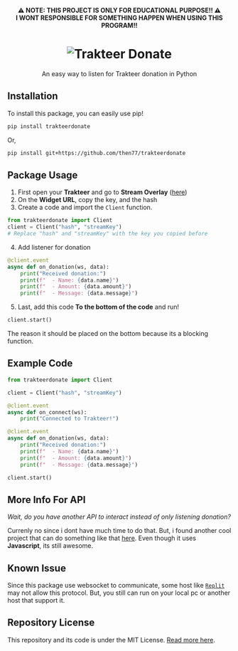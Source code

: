 <p align="center"><b>⚠️ NOTE: THIS PROJECT IS ONLY FOR EDUCATIONAL PURPOSE!! ⚠️<br>I WONT RESPONSIBLE FOR SOMETHING HAPPEN WHEN USING THIS PROGRAM!!</b></p>

<h1 align="center"><img src="https://raw.githubusercontent.com/then77/trakteerdonate/main/trakteerdonate.png" alt="Trakteer Donate"></h1>
<p align="center">An easy way to listen for Trakteer donation in Python</p>

## Installation
To install this package, you can easily use pip!
```bash
pip install trakteerdonate
```

Or,

```bash
pip install git+https://github.com/then77/trakteerdonate
```

## Package Usage
1. First open your **Trakteer** and go to **Stream Overlay** ([here](https://trakteer.id/manage/stream-settings))
2. On the **Widget URL**, copy the key, and the hash
3. Create a code and import the `Client` function.
```python
from trakteerdonate import Client
client = Client("hash", "streamKey")
# Replace "hash" and "streamKey" with the key you copied before
```
4. Add listener for donation
```python
@client.event
async def on_donation(ws, data):
    print("Received donation:")
    print(f"  - Name: {data.name}")
    print(f"  - Amount: {data.amount}")
    print(f"  - Message: {data.message}")
```
5. Last, add this code **To the bottom of the code** and run!
```python
client.start()
```

The reason it should be placed on the bottom because its a blocking function.

## Example Code
```python
from trakteerdonate import Client

client = Client("hash", "streamKey")

@client.event
async def on_connect(ws):
    print("Connected to Trakteer!")

@client.event
async def on_donation(ws, data):
    print("Received donation:")
    print(f"  - Name: {data.name}")
    print(f"  - Amount: {data.amount}")
    print(f"  - Message: {data.message}")

client.start()
```

## More Info For API
*Wait, do you have another API to interact instead of only listening donation?*

Currenly no since i dont have much time to do that. But, i found another cool project that can do something like that [here](https://github.com/KatowProject/trakteer-scraper). Even though it uses **Javascript**, its still awesome.

## Known Issue
Since this package use websocket to communicate, some host like [`Replit`](https://replit.com/talk/ask/Socket-not-connecting/52103) may not allow this protocol. But, you still can run on your local pc or another host that support it.

## Repository License
This repository and its code is under the MIT License. [Read more here](https://github.com/then77/trakteerdonate/blob/main/LICENSE).
